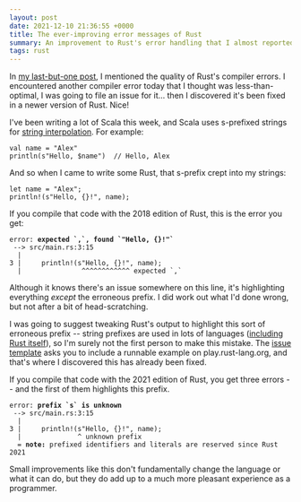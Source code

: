 ```yaml
---
layout: post
date: 2021-12-10 21:36:55 +0000
title: The ever-improving error messages of Rust
summary: An improvement to Rust's error handling that I almost reported, until I realised it was fixed.
tags: rust
---
```


In [my last-but-one post](/2021/11/dominant-colours/), I mentioned the quality of Rust's compiler errors.
I encountered another compiler error today that I thought was less-than-optimal, I was going to file an issue for it… then I discovered it's been fixed in a newer version of Rust.
Nice!

I've been writing a lot of Scala this week, and Scala uses s-prefixed strings for [string interpolation].
For example:

```
val name = "Alex"
println(s"Hello, $name")  // Hello, Alex
```

And so when I came to write some Rust, that s-prefix crept into my strings:

```
let name = "Alex";
println!(s"Hello, {}!", name);
```

If you compile that code with the 2018 edition of Rust, this is the error you get:

<pre>
<code><span class="rustc_error">error:</span> <span style="font-weight: bold;">expected `,`, found `"Hello, {}!"`</span>
 <span class="rustc_lineno">--></span> src/main.rs:3:15
  <span class="rustc_lineno">|</span>
<span class="rustc_lineno">3 |</span>     println!(s"Hello, {}!", name);
  <span class="rustc_lineno">|</span>               <span class="rustc_error">^^^^^^^^^^^^ expected `,`</span></code></pre>

Although it knows there's an issue somewhere on this line, it's highlighting everything *except* the erroneous prefix.
I did work out what I'd done wrong, but not after a bit of head-scratching.

I was going to suggest tweaking Rust's output to highlight this sort of erroneous prefix -- string prefixes are used in lots of languages ([including Rust itself][raw_strings]), so I'm surely not the first person to make this mistake.
The [issue template] asks you to include a runnable example on play.rust-lang.org, and that's where I discovered this has already been fixed.

If you compile that code with the 2021 edition of Rust, you get three errors -- and the first of them highlights this prefix.

<pre>
<code><span class="rustc_error">error:</span> <span style="font-weight: bold;">prefix `s` is unknown</span>
 <span class="rustc_lineno">--></span> src/main.rs:3:15
  <span class="rustc_lineno">|</span>
<span class="rustc_lineno">3 |</span>     println!(s"Hello, {}!", name);
  <span class="rustc_lineno">|</span>              <span class="rustc_error">^ unknown prefix</span>
  = <span style="font-weight: bold;">note:</span> prefixed identifiers and literals are reserved since Rust 2021</code></pre>

Small improvements like this don't fundamentally change the language or what it can do, but they do add up to a much more pleasant experience as a programmer.

[string interpolation]: https://docs.scala-lang.org/overviews/core/string-interpolation.html
[raw_strings]: https://stackoverflow.com/q/26611664
[issue template]: https://raw.githubusercontent.com/rust-lang/rust/master/.github/ISSUE_TEMPLATE/diagnostics.md
